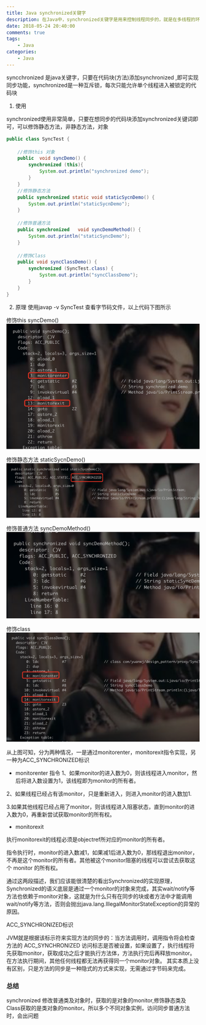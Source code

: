 ```yaml
---
title: Java synchronized关键字
description: 在Java中，synchronized关键字是用来控制线程同步的，就是在多线程的环境下，控制synchronized代码段不被多个线程同时执行。synchronized既可以加在一段代码上，也可以加在方法上
date: 2018-05-24 20:40:00
comments: true
tags: 
    - Java
categories:
    - Java
---
```


syncchronized  是java关键字，只要在代码块(方法)添加synchronized ,即可实现同步功能，synchronized是一种互斥锁，每次只能允许单个线程进入被锁定的代码块

1. 使用

synchronized使用非常简单，只要在想同步的代码块添加synchronized关键词即可，可以修饰静态方法，非静态方法，对象
```java
public class SyncTest {

    //修饰this 对象
    public  void syncDemo() {
        synchronized (this){
            System.out.println("synchronized demo");
        }
    }
    //修饰静态方法
    public synchronized static void staticSycnDemo() {
        System.out.println("staticSycnDemo");
    }

    //修饰普通方法
    public synchronized   void syncDemoMethod() {
        System.out.println("staticSyncDemo");
    }

    //修饰Class
    public void syncClassDemo() {
        synchronized (SyncTest.class) {
            System.out.println("syncClassDemo");
        }
    }
}
```

2. 原理
使用javap -v SyncTest 查看字节码文件，以上代码下图所示

修饰this syncDemo()
![syncDemo][syncDemo]

修饰静态方法 staticSycnDemo()
![staticSycnDemo][staticSycnDemo]

修饰普通方法 syncDemoMethod()
![syncDemoMethod][syncDemoMethod]

修饰class 
![syncClassDemo][syncClassDemo]

从上图可知，分为两种情况，一是通过monitorenter，monitorexit指令实现，另一种为ACC_SYNCHRONIZED标识


- monitorenter 指令
1、如果monitor的进入数为0，则该线程进入monitor，然后将进入数设置为1，该线程即为monitor的所有者。

2、如果线程已经占有该monitor，只是重新进入，则进入monitor的进入数加1.

3.如果其他线程已经占用了monitor，则该线程进入阻塞状态，直到monitor的进入数为0，再重新尝试获取monitor的所有权。

- monitorexit

执行monitorexit的线程必须是objectref所对应的monitor的所有者。

指令执行时，monitor的进入数减1，如果减1后进入数为0，那线程退出monitor，不再是这个monitor的所有者。其他被这个monitor阻塞的线程可以尝试去获取这个 monitor 的所有权。 

通过这两段描述，我们应该能很清楚的看出Synchronized的实现原理，Synchronized的语义底层是通过一个monitor的对象来完成，其实wait/notify等方法也依赖于monitor对象，这就是为什么只有在同步的块或者方法中才能调用wait/notify等方法，否则会抛出java.lang.IllegalMonitorStateException的异常的原因。

ACC_SYNCHRONIZED标识

JVM就是根据该标示符来实现方法的同步的：当方法调用时，调用指令将会检查方法的 ACC_SYNCHRONIZED 访问标志是否被设置，如果设置了，执行线程将先获取monitor，获取成功之后才能执行方法体，方法执行完后再释放monitor。在方法执行期间，其他任何线程都无法再获得同一个monitor对象。 其实本质上没有区别，只是方法的同步是一种隐式的方式来实现，无需通过字节码来完成。

### 总结
synchronized 修改普通类及对象时，获取的是对象的monitor,修饰静态类及Class获取的是类对象的monitor。所以多个不同对象实例，访问同步普通方法时，会出问题

[syncDemo]:../images/sync/syncDemo.png
[staticSycnDemo]:../images/sync/staticSycnDemo.png
[syncDemoMethod]:../images/sync/syncDemoMethod.png
[syncClassDemo]:../images/sync/syncClassDemo.png